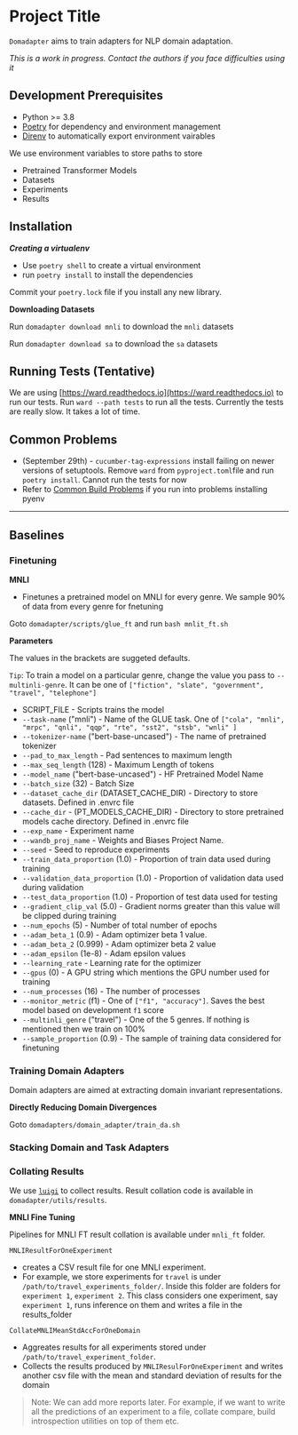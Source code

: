 # Project Title

`Domadapter` aims to train adapters for NLP domain adaptation.

_This is a work in progress. Contact the authors if you face difficulties using it_

## Development Prerequisites

- Python >= 3.8
- [Poetry](https://python-poetry.org/) for dependency and environment management
- [Direnv](https://direnv.net/) to automatically export environment vairables

We use environment variables to store paths to store

- Pretrained Transformer Models
- Datasets
- Experiments
- Results

## Installation

**_Creating a virtualenv_**

- Use `poetry shell` to create a virtual environment
- run `poetry install` to install the dependencies

Commit your `poetry.lock` file if you install any new library.

**Downloading Datasets**

Run `domadapter download mnli` to download the `mnli` datasets

Run `domadapter download sa` to download the `sa` datasets

## Running Tests (Tentative)

We are using [https://ward.readthedocs.io](https://ward.readthedocs.io) to run our tests.
Run `ward --path tests` to run all the tests. Currently the tests are really slow.
It takes a lot of time.

## Common Problems

- (September 29th) - `cucumber-tag-expressions` install failing on newer versions of setuptools.
  Remove `ward` from `pyproject.toml`file and run `poetry install`. Cannot run the tests for now
- Refer to [Common Build Problems](https://github.com/pyenv/pyenv/wiki/Common-build-problems) if you
  run into problems installing pyenv

---

## Baselines

### Finetuning

**MNLI**

- Finetunes a pretrained model on MNLI for every genre. We sample 90% of data from every genre for fnetuning

Goto `domadapter/scripts/glue_ft` and run `bash mnlit_ft.sh`

**Parameters**

The values in the brackets are suggeted defaults.

`Tip`: To train a model on a particular genre, change the value you pass to `--multinli-genre`.
It can be one of `["fiction", "slate", "government", "travel", "telephone"]`

- SCRIPT_FILE - Scripts trains the model
- `--task-name` ("mnli") - Name of the GLUE task. One of `["cola", "mnli", "mrpc", "qnli", "qqp", "rte", "sst2", "stsb", "wnli" ]`
- `--tokenizer-name` ("bert-base-uncased") - The name of pretrained tokenizer
- `--pad_to_max_length` - Pad sentences to maximum length
- `--max_seq_length` (128) - Maximum Length of tokens
- `--model_name` ("bert-base-uncased") - HF Pretrained Model Name
- `--batch_size` (32) - Batch Size
- `--dataset_cache_dir` (DATASET_CACHE_DIR) - Directory to store datasets. Defined in .envrc file
- `--cache_dir` - (PT_MODELS_CACHE_DIR) - Directory to store pretrained models cache directory. Defined in .envrc file
- `--exp_name` - Experiment name
- `--wandb_proj_name` - Weights and Biases Project Name.
- `--seed` - Seed to reproduce experiments
- `--train_data_proportion` (1.0) - Proportion of train data used during training
- `--validation_data_proportion` (1.0) - Proportion of validation data used during validation
- `--test_data_proportion` (1.0) - Proportion of test data used for testing
- `--gradient_clip_val` (5.0) - Gradient norms greater than this value will be clipped during training
- `--num_epochs` (5) - Number of total number of epochs
- `--adam_beta_1` (0.9) - Adam optimizer beta 1 value.
- `--adam_beta_2` (0.999) - Adam optimizer beta 2 value
- `--adam_epsilon` (1e-8) - Adam epsilon values
- `--learning_rate` - Learning rate for the optimizer
- `--gpus` (0) - A GPU string which mentions the GPU number used for training
- `--num_processes` (16) - The number of processes
- `--monitor_metric` (f1) - One of `["f1", "accuracy"]`. Saves the best model based on development `f1`
  score
- `--multinli_genre` ("travel") - One of the 5 genres. If nothing is mentioned then we train on 100%
- `--sample_proportion` (0.9) - The sample of training data considered for finetuning

### Training Domain Adapters

Domain adapters are aimed at extracting domain invariant representations.

**Directly Reducing Domain Divergences**

Goto `domadapters/domain_adapter/train_da.sh`

### Stacking Domain and Task Adapters

### Collating Results

We use [`luigi`](https://github.com/spotify/luigi) to collect results.
Result collation code is available in `domadapter/utils/results`.

**MNLI Fine Tuning**

Pipelines for MNLI FT result collation is available under `mnli_ft` folder.

`MNLIResultForOneExperiment`

- creates a CSV result file for one MNLI experiment.
- For example, we store experiments for `travel` is under `/path/to/travel_experiments_folder/`. Inside this folder are folders for `experiment 1`, `experiment 2`. This class considers one experiment, say `experiment 1`, runs inference on them and writes a file in the results_folder

`CollateMNLIMeanStdAccForOneDomain`

- Aggreates results for all experiments stored under `/path/to/travel_experiment_folder`.
- Collects the results produced by `MNLIResulForOneExperiment` and writes another csv file with the mean and standard deviation of results for the domain

> Note: We can add more reports later. For example, if we want to write all the predictions of an experiment to a file, collate compare, build introspection utilities on top of them etc.
